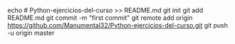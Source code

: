 echo # Python-ejercicios-del-curso >> README.md
git init
git add README.md
git commit -m "first commit"
git remote add origin https://github.com/Manumental32/Python-ejercicios-del-curso.git
git push -u origin master
